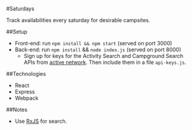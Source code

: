 #Saturdays

Track availabilities every saturday for desirable campsites.

##Setup

* Front-end: run `npm install && npm start` (served on port 3000)
* Back-end: run `npm install` && `node index.js` (served on port 8000)
    * Sign up for keys for the Activity Search and Campground Search APIs from [active network](http://developer.active.com/docs/). Then include them in a file `api-keys.js`.

##Technologies
* React
* Express
* Webpack

##Notes

* Use [RxJS](https://github.com/Reactive-Extensions/RxJS) for search.
